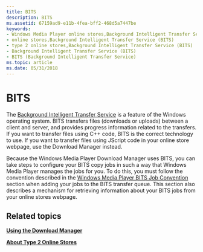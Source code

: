 ```yaml
---
title: BITS
description: BITS
ms.assetid: 67159ad9-e11b-4fea-bff2-468d5a7447be
keywords:
- Windows Media Player online stores,Background Intelligent Transfer Service (BITS)
- online stores,Background Intelligent Transfer Service (BITS)
- type 2 online stores,Background Intelligent Transfer Service (BITS)
- Background Intelligent Transfer Service (BITS)
- BITS (Background Intelligent Transfer Service)
ms.topic: article
ms.date: 05/31/2018
---
```


# BITS

The [Background Intelligent Transfer Service](https://docs.microsoft.com/windows/desktop/Bits/background-intelligent-transfer-service-portal) is a feature of the Windows operating system. BITS transfers files (downloads or uploads) between a client and server, and provides progress information related to the transfers. If you want to transfer files using C++ code, BITS is the correct technology to use. If you want to transfer files using JScript code in your online store webpage, use the Download Manager instead.

Because the Windows Media Player Download Manager uses BITS, you can take steps to configure your BITS copy jobs in such a way that Windows Media Player manages the jobs for you. To do this, you must follow the convention described in the [Windows Media Player BITS Job Convention](windows-media-player-bits-job-convention.md) section when adding your jobs to the BITS transfer queue. This section also describes a mechanism for retrieving information about your BITS jobs from your online stores webpage.

## Related topics

<dl> <dt>

[**Using the Download Manager**](using-the-download-manager.md)
</dt> <dt>

[**About Type 2 Online Stores**](about-type-2-online-stores.md)
</dt> </dl>

 

 




